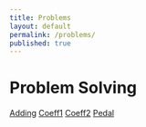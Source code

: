 ```yaml
---
title: Problems
layout: default
permalink: /problems/
published: true
---
```

# Problem Solving

[Adding](/problems/adding-subtracting/)
[Coeff1](/problems/coeff1/)
[Coeff2](/problems/coeff2/)
[Pedal](/problems/pedal/)

